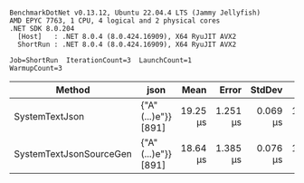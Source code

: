 ```

BenchmarkDotNet v0.13.12, Ubuntu 22.04.4 LTS (Jammy Jellyfish)
AMD EPYC 7763, 1 CPU, 4 logical and 2 physical cores
.NET SDK 8.0.204
  [Host]   : .NET 8.0.4 (8.0.424.16909), X64 RyuJIT AVX2
  ShortRun : .NET 8.0.4 (8.0.424.16909), X64 RyuJIT AVX2

Job=ShortRun  IterationCount=3  LaunchCount=1  
WarmupCount=3  

```
| Method                  | json                | Mean     | Error    | StdDev   | Min      | Max      | Gen0   | Allocated |
|------------------------ |-------------------- |---------:|---------:|---------:|---------:|---------:|-------:|----------:|
| SystemTextJson          | {&quot;A&quot;(...)e&quot;}} [891] | 19.25 μs | 1.251 μs | 0.069 μs | 19.17 μs | 19.31 μs | 0.0305 |   3.19 KB |
| SystemTextJsonSourceGen | {&quot;A&quot;(...)e&quot;}} [891] | 18.64 μs | 1.385 μs | 0.076 μs | 18.56 μs | 18.71 μs | 0.0305 |   3.19 KB |

